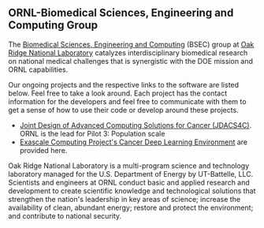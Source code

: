 ## ORNL-Biomedical Sciences, Engineering and Computing Group

The [Biomedical Sciences, Engineering and Computing](https://www.ornl.gov/division/csed/biomedical-sciences) (BSEC) group 
at [Oak Ridge National Laboratory](http://www.ornl.gov) catalyzes interdisciplinary biomedical research on national medical 
challenges that is synergistic with the DOE mission and ORNL capabilities. 

Our ongoing projects and the respective links to the software are listed below. Feel free to take a look around. Each project has the contact information for the developers and feel free to communicate with them to get a sense of how to use their code or develop around these projects.  
* [Joint Design of Advanced Computing Solutions for Cancer (JDACS4C)](https://ncip.nci.nih.gov/blog/joint-design-advanced-computing-solutions-cancer-jdacs4c-right-collaboration-right-time-accelerate-cancer-research/). ORNL is the lead for Pilot 3: Population scale 
* [Exascale Computing Project's Cancer Deep Learning Environment](https://press3.mcs.anl.gov/candle/) are provided here. 

Oak Ridge National Laboratory is a multi-program science and technology laboratory managed for the U.S. Department of Energy 
by UT-Battelle, LLC. Scientists and engineers at ORNL conduct basic and applied research and development to create scientific 
knowledge and technological solutions that strengthen the nation's leadership in key areas of science; increase the 
availability of clean, abundant energy; restore and protect the environment; and contribute to national security.
